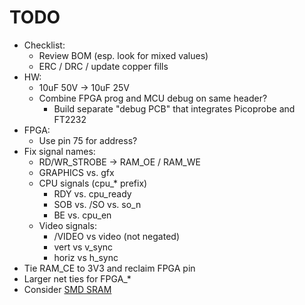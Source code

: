 # TODO

* Checklist:
  * Review BOM (esp. look for mixed values)
  * ERC / DRC / update copper fills
* HW:
  * 10uF 50V -> 10uF 25V
  * Combine FPGA prog and MCU debug on same header?
    * Build separate "debug PCB" that integrates Picoprobe and FT2232
* FPGA:
  * Use pin 75 for address?
* Fix signal names:
  * RD/WR_STROBE -> RAM_OE / RAM_WE
  * GRAPHICS vs. gfx
  * CPU signals (cpu_* prefix)
    * RDY vs. cpu_ready
    * SOB vs. /SO vs. so_n
    * BE vs. cpu_en
  * Video signals:
    * /VIDEO vs video (not negated)
    * vert vs v_sync
    * horiz vs h_sync
* Tie RAM_CE to 3V3 and reclaim FPGA pin
* Larger net ties for FPGA_*
* Consider [SMD SRAM](https://jlcpcb.com/partdetail/444095-IS61WV1288EEBLL10TLI/C443418)

